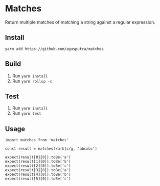 # Matches
Return multiple matches of matching a string against a 
regular expression.

## Install
`yarn add https://github.com/agusputra/matches`

## Build
1. Run `yarn install`
2. Run `yarn rollup -c`

## Test
1. Run `yarn install`
3. Run `yarn test`

## Usage
```
import matches from 'matches'

const result = matches(/a|b|c/g, 'abcabc')

expect(result[0][0]).toBe('a')
expect(result[1][0]).toBe('b')
expect(result[2][0]).toBe('c')
expect(result[3][0]).toBe('a')
expect(result[4][0]).toBe('b')
expect(result[5][0]).toBe('c')
```
